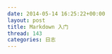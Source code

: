 ```yaml
---
date: 2014-05-14 16:25:22+00:00
layout: post
title: Markdown 入门
thread: 143
categories: 日志
---
```


